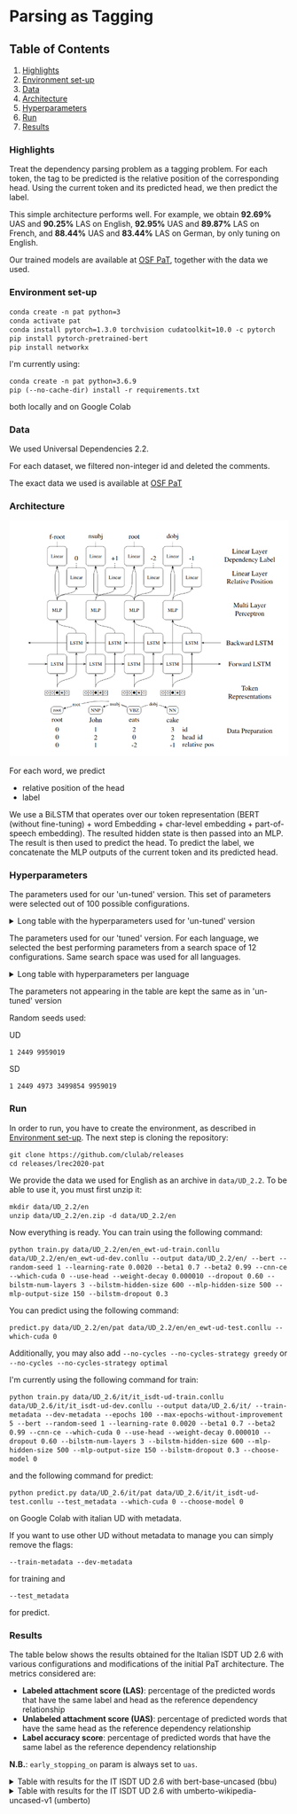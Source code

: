 # Parsing as Tagging

## Table of Contents
1. [Highlights](#highlights)
2. [Environment set-up](#environment_setup)
3. [Data](#data)
4. [Architecture](#architecture)
5. [Hyperparameters](#hyperparameters)
6. [Run](#run)
7. [Results](#results)

<a name="highlights"></a>
### Highlights
Treat the dependency parsing problem as a tagging problem. For each token, the tag to be predicted is the relative position of the corresponding head. Using the current token and its predicted head, we then predict the label.

This simple architecture performs well. For example, we obtain <b>92.69%</b> UAS and <b>90.25%</b> LAS on English, <b>92.95%</b> UAS and <b>89.87%</b> LAS on French, and <b>88.44%</b> UAS and <b>83.44%</b> LAS on German, by only tuning on English.


Our trained models are available at [OSF PaT](https://osf.io/xpr27/), together with the data we used.

<a name="environment_setup"></a>
### Environment set-up
```
conda create -n pat python=3
conda activate pat
conda install pytorch=1.3.0 torchvision cudatoolkit=10.0 -c pytorch
pip install pytorch-pretrained-bert
pip install networkx
```

I'm currently using:
```
conda create -n pat python=3.6.9
pip (--no-cache-dir) install -r requirements.txt
```
both locally and on Google Colab

<a name="data"></a>
### Data
We used Universal Dependencies 2.2.

For each dataset, we filtered non-integer id and deleted the comments.

The exact data we used is available at [OSF PaT](https://osf.io/xpr27/)

<a name="architecture"></a>
### Architecture
![Architecture](architecture.png)

For each word, we predict 
* relative position of the head
* label

We use a BiLSTM that operates over our token representation (BERT (without fine-tuning) + word Embedding + char-level embedding + part-of-speech embedding). The resulted hidden state is then passed into an MLP. The result is then used to predict the head. To predict the label, we concatenate the MLP outputs of the current token and its predicted head.


<a name="hyperparameters"></a>
### Hyperparameters

The parameters used for our 'un-tuned' version. This set of parameters were selected out of 100 possible configurations.

<details>
  <summary>Long table with the hyperparameters used for 'un-tuned' version</summary>

| Parameter                              | Value     |
|----------------------------------------|-----------|
| Early stopping                         | 3         |
| Batch size                             | 64        |
| CNN kernel size                        | 3         |
| CNN embedding size                     | 50        |
| CNN output size                        | 50        |
| Learning rate                          | 0.002     |
| &beta;<sub>1</sub>, &beta;<sub>2</sub> | 0.7, 0.99 |
| Dropout                                | 0.6       |
| Weight decay                           | 1e-5      |
| BiLSTM layers                          | 3         |
| BiLSTM hidden-size                     | 600       |
| BiLSTM dropout                         | 0.3       |
| MLP Hidden Layers                      | 500, 150  |
</details>

The parameters used for our 'tuned' version. For each language, we selected the best performing parameters from a search space of 12 configurations. Same search space was used for all languages.

<details>
  <summary>Long table with hyperparameters per language</summary>
  
|         | Learning rate | Dropout | MLP Hidden Layers |
|---------|---------------|---------|-------------------|
| ar      | 0.0025        | 0.50    | 400, 150          |
| bu      | 0.0025        | 0.50    | 400, 150          |
| ca      | 0.0025        | 0.50    | 400, 150          |
| cs      | 0.0020        | 0.50    | 500, 150          |
| de      | 0.0020        | 0.55    | 500, 150          |
| en      | 0.0020        | 0.60    | 500, 150          |
| en (SD) | 0.0020        | 0.55    | 500, 150          |
| es      | 0.0020        | 0.50    | 500, 150          |
| et      | 0.0020        | 0.50    | 500, 150          |
| fr      | 0.0020        | 0.60    | 500, 150          |
| it      | 0.0020        | 0.55    | 500, 150          |
| ja      | 0.0025        | 0.50    | 400, 150          |
| nl      | 0.0025        | 0.50    | 400, 150          |
| no      | 0.0020        | 0.55    | 500, 150          |
| ro      | 0.0025        | 0.50    | 400, 150          |
| ru      | 0.0020        | 0.50    | 500, 150          |
</details>

The parameters not appearing in the table are kept the same as in 'un-tuned' version

Random seeds used:

UD
```
1 2449 9959019
```
SD
```
1 2449 4973 3499854 9959019
```

<a name="run"></a>
### Run
In order to run, you have to create the environment, as described in [Environment set-up](#environment_setup).
The next step is cloning the repository:
```
git clone https://github.com/clulab/releases
cd releases/lrec2020-pat
```
We provide the data we used for English as an archive in ```data/UD_2.2```. To be able to use it, you must first unzip it:
```
mkdir data/UD_2.2/en
unzip data/UD_2.2/en.zip -d data/UD_2.2/en
```

Now everything is ready. You can train using the following command:
```
python train.py data/UD_2.2/en/en_ewt-ud-train.conllu data/UD_2.2/en/en_ewt-ud-dev.conllu --output data/UD_2.2/en/ --bert --random-seed 1 --learning-rate 0.0020 --beta1 0.7 --beta2 0.99 --cnn-ce --which-cuda 0 --use-head --weight-decay 0.000010 --dropout 0.60 --bilstm-num-layers 3 --bilstm-hidden-size 600 --mlp-hidden-size 500 --mlp-output-size 150 --bilstm-dropout 0.3
```
You can predict using the following command:
```
predict.py data/UD_2.2/en/pat data/UD_2.2/en/en_ewt-ud-test.conllu --which-cuda 0
```
Additionally, you may also add ```--no-cycles --no-cycles-strategy greedy``` or ```--no-cycles --no-cycles-strategy optimal```

I'm currently using the following command for train:
```
python train.py data/UD_2.6/it/it_isdt-ud-train.conllu data/UD_2.6/it/it_isdt-ud-dev.conllu --output data/UD_2.6/it/ --train-metadata --dev-metadata --epochs 100 --max-epochs-without-improvement 5 --bert --random-seed 1 --learning-rate 0.0020 --beta1 0.7 --beta2 0.99 --cnn-ce --which-cuda 0 --use-head --weight-decay 0.000010 --dropout 0.60 --bilstm-num-layers 3 --bilstm-hidden-size 600 --mlp-hidden-size 500 --mlp-output-size 150 --bilstm-dropout 0.3 --choose-model 0
```
and the following command for predict:
```
python predict.py data/UD_2.6/it/pat data/UD_2.6/it/it_isdt-ud-test.conllu --test_metadata --which-cuda 0 --choose-model 0
```
on Google Colab with italian UD with metadata.

If you want to use other UD without metadata to manage you can simply remove the flags:
```
--train-metadata --dev-metadata
```
for training and
```
--test_metadata
```
for predict.

<a name="results"></a>
### Results

The table below shows the results obtained for the Italian ISDT UD 2.6 with various configurations and modifications of the initial PaT architecture.
The metrics considered are:
- **Labeled attachment score (LAS)**: percentage of the predicted words that have the same label and head as the reference dependency relationship
- **Unlabeled attachment score (UAS)**: percentage of predicted words that have the same head as the reference dependency relationship
- **Label accuracy score**: percentage of predicted words that have the same label as the reference dependency relationship

**N.B.**: ```early_stopping_on``` param is always set to ```uas```.  


<details>
  <summary>Table with results for the IT ISDT UD 2.6 with bert-base-uncased (bbu)</summary>
  
| Model Type    | Bert Model | char_emb | cnn_ce |   position_emb   | position_enc | no_cycles / strategy / nr |   LAS  |   UAS  | Label Acc Score | Non-scoring tokens (punct)| 
|---------------|------------|----------|--------|------------------|--------------|---------------------------|--------|--------|-----------------|---------------------------|
| complete code |    bbu     |   False  |  True  |     False        |    False     |     False / - / -         | 90.36% | 92.92% |      93.99%     |             1180          |
| noLSTMnoHidden|    bbu     |   False  |  True  |     False        |    False     |     False / - / -         | 59.38% | 61.52% |      76.27%     |             1180          |
| noLSTM        |    bbu     |   False  |  True  |     False        |    False     |     False / - / -         | 65.97% | 68.25% |      81.94%     |             1180          |
| complete code |    bbu     |   True   |  True  |     False        |    False     |     False / - / -         | 90.38% | 92.97% |      93.98%     |             1180          |
| noLSTM        |    bbu     |   True   |  True  |     False        |    False     |     False / - / -         | 65.44% | 67.60% |      81.44%     |             1180          |
| complete code |    bbu     |   False  |  False |     False        |    False     |     False / - / -         | 88.28% | 91.70% |      92.42%     |             1180          |
| complete code |    bbu     |   True   |  False |     False        |    False     |     False / - / -         | 90.40% | 92.91% |      94.02%     |             1180          |

</details>
 

<details>
  <summary>Table with results for the IT ISDT UD 2.6 with umberto-wikipedia-uncased-v1 (umberto)</summary>
  
| Model Type    | Bert Model | char_emb | cnn_ce |   position_emb   | position_enc |  no_cycles / strategy / nr |   LAS  |   UAS  | Label Acc Score | Non-scoring tokens (punct and sym)| 
|---------------|------------|----------|--------|------------------|--------------|----------------------------|--------|--------|-----------------|-----------------------------------|
| complete code |   umberto  |   True   |  False |     False        |    False     |      True / Optimal / 0    | 92.81% | 94.98% |      95.60%     |                 1180              |
| complete code |   umberto  |   True   |  False |     False        |    False     |      True / Greedy  / 0    | 92.75% | 94.58% |      95.68%     |                 1180              |
| complete code |   umberto  |   True   |  False |     False        |    False     |      False / - / -         | 92.89% | 95.01% |      95.60%     |                 1180              |
| complete code |   umberto  |   False  |  True  |     False        |    False     |      True / Greedy  / 0    | 93.60% | 95.21% |      96.44%     |                 1180              | # allineati 
| complete code |   umberto  |   True   |  True  |     False        |    False     |      True / Optimal / 0    | 93.14% | 95.06% |      96.14%     |                 1180              |
| complete code |   umberto  |   True   |  True  |     False        |    False     |      True / Greedy  / 0    | 93.15% | 95.06% |      96.14%     |                 1180              | # allineati 
| complete code |   umberto  |   True   |  True  |     False        |    False     |      False / - / 13        | 93.13% | 95.01% |      96.14%     |                 1180              |
| complete code |   umberto  |   True   |  True  |     False        |    False     |      True  / Greedy / 0    | 91.84% | 93.97% |      95.94%     |                 0                 | 
| noLSTM        |   umberto  |   True   |  True  |     False        |    False     |      True / Optimal  / 0   | 67.97% | 70.33% |      88.25%     |                 0                 |
| noLSTM        |   umberto  |   True   |  True  |     False        |    False     |      True / Greedy  / 0    | 68.23% | 70.14% |      88.25%     |                 0                 |
| noLSTM        |   umberto  |   True   |  True  |     False        |    False     |      False / - / -         | 68.25% | 69.63% |      88.25%     |                 0                 |
| complete code |   umberto  |   True   |  True  | True (380-20)    |    False     |      True / Greedy / 0     | 92.02% | 93.92% |      96.19%     |                 0                 |
| complete code |   umberto  |   True   |  True  | True (380-20)    |    False     |      False / - / -         | 92.02% | 93.90% |      96.19%     |                 0                 |
| complete code |   umberto  |   True   |  True  | True (380-20)    |    False     |      True / Greedy / 0     | 92.98% | 94.93% |      95.76%     |                 1180              |
| complete code |   umberto  |   True   |  True  | True (380-20)    |    False     |      False / - / 14        | 92.98% | 94.91% |      95.76%     |                 1180              |
| complete code |   umberto  |   True   |  True  | True (380-50)    |    False     |      True / Greedy / 0     | 93.07% | 95.12% |      95.83%     |                 1180              |
| complete code |   umberto  |   True   |  True  | True (380-50)    |    False     |      False / - / 19        | 93.01% | 95.02% |      95.83%     |                 1180              |
| complete code |   umberto  |   True   |  True  | True (25413w-380)|    False     |      True / Greedy / 0     | 93.24% | 95.14% |      96.06%     |                 1180              | # allineati 
| complete code |   umberto  |   True   |  True  | True (25413w-380)|    False     |      True / Greedy / 0     | 92.08% | 93.76% |      96.50%     |                 0                 | 
| noLSTM        |   umberto  |   True   |  True  | True (25413w-380)|    False     |      True / Greedy / 0     | 72.98% | 75.22% |      86.31%     |                 1180              | 
| complete code |   umberto  |   True   |  True  |     False        |True(5000,100)|      True / Greedy / 0     | 92.89% | 94.72% |      95.97%     |                 1180              |
| complete code |   umberto  |   False  |  False |     False        |    False     |      True / Greedy / 0     | 91.97% | 93.91% |      96.07%     |                 0                 | 
 

</details>